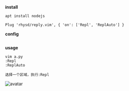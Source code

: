 **install**
```bash
apt install nodejs
```

```vim
Plug 'rhysd/reply.vim', { 'on': ['Repl', 'ReplAuto'] }
```

**config**
```vim

```

**usage**
```vim
vim a.py
:Repl
:ReplAuto

选择一个区域，执行:Repl
```

![avatar](palenight.png)
